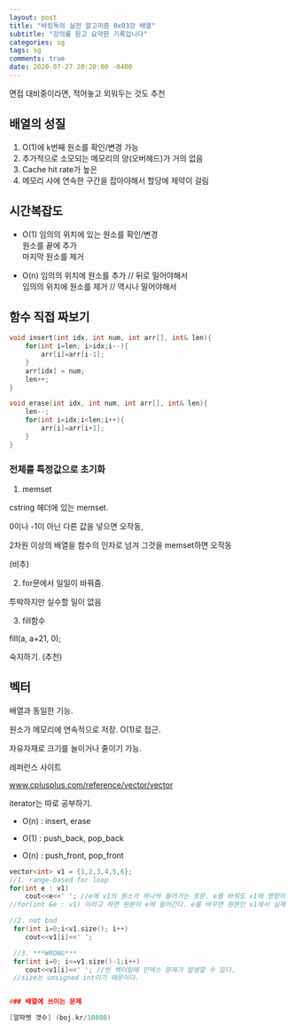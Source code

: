 ```yaml
---
layout: post
title: "바킹독의 실전 알고리즘 0x03강 배열"
subtitle: "강의를 듣고 요약한 기록입니다"
categories: sg
tags: sg
comments: true
date: 2020-07-27 20:20:00 -0400
---
```


면접 대비중이라면, 
적어놓고 외워두는 것도 추천

## 배열의 성질

1. O(1)에 k번째 원소를 확인/변경 가능
2. 추가적으로 소모되는 메모리의 양(오버헤드)가 거의 없음
3. Cache hit rate가 높은
4. 메모리 사에 연속한 구간을 잡아야해서 할당에 제약이 걸림

## 시간복잡도
- O(1) 
임의의 위치에 있는 원소를 확인/변경    
원소를 끝에 추가    
마지막 원소를 제거   

- O(n)
임의의 위치에 원소를 추가 // 뒤로 밀어야해서   
임의의 위치에 원소를 제거 // 역시나 밀어야해서   

## 함수 직접 짜보기

```cpp
void insert(int idx, int num, int arr[], int& len){
    for(int i=len; i>idx;i--){
        arr[i]=arr[i-1];
    }
    arr[idx] = num;
    len++;
}

void erase(int idx, int num, int arr[], int& len){
    len--;
    for(int i=idx;i<len;i++){
        arr[i]=arr[i+1]; 
    }
}
```

### 전체를 특정값으로 초기화

1. memset 

cstring 헤더에 있는 memset.

0이나 -1이 아닌 다른 값을 넣으면 오작동,

2차원 이상의 배열을 함수의 인자로 넘겨 그것을 memset하면 오작동

(비추)

2. for문에서 일일이 바꿔줌.

투박하지만 실수할 일이 없음

3. fill함수

fill(a, a+21, 0);

숙지하기. (추천)


## 벡터

배열과 동일한 기능.

원소가 메모리에 연속적으로 저장. O(1)로 접근.

자유자재로 크기를 늘이거나 줄이기 가능.

레퍼런스 사이트

www.cplusplus.com/reference/vector/vector

iterator는 따로 공부하기.

- O(n) :  insert, erase

- O(1) : push_back, pop_back

- O(n) : push_front, pop_front

```cpp
vector<int> v1 = {1,2,3,4,5,6};
//1. range-based for loop
for(int e : v1)
    cout<<e<<' '; //e에 v1의 원소가 하나씩 들어가는 포문. e를 바꿔도 v1에 영향이 가지 않음
//for(int &e : v1) 이라고 하면 원본이 e에 들어간다. e를 바꾸면 원본인 v1에서 실제 해당 원소의 값이 바뀜. 

//2. not bad
 for(int i=0;i<v1.size(); i++)
    cout<<v1[i]<<' ';

 //3. ***WRONG***
 for(int i=0; i<=v1.size()-1;i++)
    cout<<v1[i]<<' '; //빈 벡터일때 인덱스 문제가 발생할 수 있다.
 //size는 unsigned int이기 때문이다.


### 배열에 쓰이는 문제

[알파벳 갯수] (boj.kr/10808)













